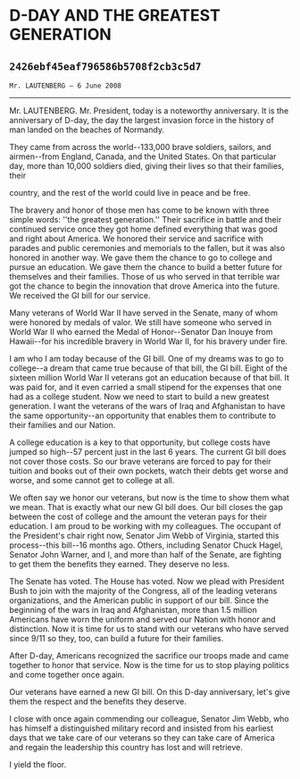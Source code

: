 # D-DAY AND THE GREATEST GENERATION
## `2426ebf45eaf796586b5708f2cb3c5d7`
`Mr. LAUTENBERG — 6 June 2008`

---


Mr. LAUTENBERG. Mr. President, today is a noteworthy anniversary. It 
is the anniversary of D-day, the day the largest invasion force in the 
history of man landed on the beaches of Normandy.

They came from across the world--133,000 brave soldiers, sailors, and 
airmen--from England, Canada, and the United States. On that particular 
day, more than 10,000 soldiers died, giving their lives so that their 
families, their


country, and the rest of the world could live in peace and be free.


The bravery and honor of those men has come to be known with three 
simple words: ''the greatest generation.'' Their sacrifice in battle 
and their continued service once they got home defined everything that 
was good and right about America. We honored their service and 
sacrifice with parades and public ceremonies and memorials to the 
fallen, but it was also honored in another way. We gave them the chance 
to go to college and pursue an education. We gave them the chance to 
build a better future for themselves and their families. Those of us 
who served in that terrible war got the chance to begin the innovation 
that drove America into the future. We received the GI bill for our 
service.

Many veterans of World War II have served in the Senate, many of whom 
were honored by medals of valor. We still have someone who served in 
World War II who earned the Medal of Honor--Senator Dan Inouye from 
Hawaii--for his incredible bravery in World War II, for his bravery 
under fire.

I am who I am today because of the GI bill. One of my dreams was to 
go to college--a dream that came true because of that bill, the GI 
bill. Eight of the sixteen million World War II veterans got an 
education because of that bill. It was paid for, and it even carried a 
small stipend for the expenses that one had as a college student. Now 
we need to start to build a new greatest generation. I want the 
veterans of the wars of Iraq and Afghanistan to have the same 
opportunity--an opportunity that enables them to contribute to their 
families and our Nation.

A college education is a key to that opportunity, but college costs 
have jumped so high--57 percent just in the last 6 years. The current 
GI bill does not cover those costs. So our brave veterans are forced to 
pay for their tuition and books out of their own pockets, watch their 
debts get worse and worse, and some cannot get to college at all.

We often say we honor our veterans, but now is the time to show them 
what we mean. That is exactly what our new GI bill does. Our bill 
closes the gap between the cost of college and the amount the veteran 
pays for their education. I am proud to be working with my colleagues. 
The occupant of the President's chair right now, Senator Jim Webb of 
Virginia, started this process--this bill--16 months ago. Others, 
including Senator Chuck Hagel, Senator John Warner, and I, and more 
than half of the Senate, are fighting to get them the benefits they 
earned. They deserve no less.

The Senate has voted. The House has voted. Now we plead with 
President Bush to join with the majority of the Congress, all of the 
leading veterans organizations, and the American public in support of 
our bill. Since the beginning of the wars in Iraq and Afghanistan, more 
than 1.5 million Americans have worn the uniform and served our Nation 
with honor and distinction. Now it is time for us to stand with our 
veterans who have served since 9/11 so they, too, can build a future 
for their families.

After D-day, Americans recognized the sacrifice our troops made and 
came together to honor that service. Now is the time for us to stop 
playing politics and come together once again.

Our veterans have earned a new GI bill. On this D-day anniversary, 
let's give them the respect and the benefits they deserve.

I close with once again commending our colleague, Senator Jim Webb, 
who has himself a distinguished military record and insisted from his 
earliest days that we take care of our veterans so they can take care 
of America and regain the leadership this country has lost and will 
retrieve.

I yield the floor.